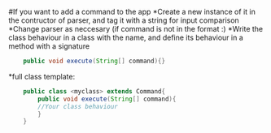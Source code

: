 #If you want to add a command to the app
*Create a new instance of it in the contructor of parser, and tag it with a string for input comparison
*Change parser as neccesary (if command is not in the format <student>:<command>)
*Write the class behaviour in a class with the name, and define its behaviour in a method with a signature

```java
	public void execute(String[] command){}
```

*full class template:
```java
	public class <myclass> extends Command{
		public void execute(String[] command){
		//Your class behaviour
		}
	}
```